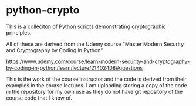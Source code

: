 # python-crypto

This is a colleciton of Python scripts demonstrating cryptographic principles.

All of these are derived from the Udemy course "Master Modern Security and Cryptography by Coding in Python" 

https://www.udemy.com/course/learn-modern-security-and-cryptography-by-coding-in-python/learn/lecture/21402408#questions

This is the work of the course instructor and the code is derived from their examples in the course lectures. I am uploading storing a copy of the code in the repository for my own use as they do not have git repository of the course code that I know of.
